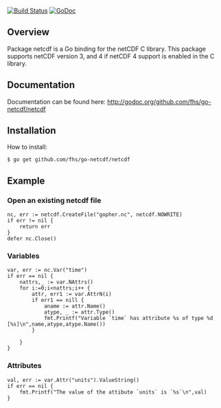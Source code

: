 [![Build Status](https://travis-ci.org/fhs/go-netcdf.png)](https://travis-ci.org/fhs/go-netcdf)
[![GoDoc](https://godoc.org/github.com/fhs/go-netcdf/netcdf?status.svg)](https://godoc.org/github.com/fhs/go-netcdf/netcdf)

## Overview

Package netcdf is a Go binding for the netCDF C library.
This package supports netCDF version 3, and 4 if
netCDF 4 support is enabled in the C library.

## Documentation

Documentation can be found here:
http://godoc.org/github.com/fhs/go-netcdf/netcdf

## Installation

How to install:

	$ go get github.com/fhs/go-netcdf/netcdf

## Example

### Open an existing netcdf file

	nc, err := netcdf.CreateFile("gopher.nc", netcdf.NOWRITE)
	if err != nil {
		return err
	}
	defer nc.Close()

### Variables

    var, err := nc.Var("time")
    if err == nil {
    	nattrs,_ := var.NAttrs()
    	for i:=0;i<nattrs;i++ {
    		attr, err1 := var.AttrN(i)
    		if err1 == nill {
    			aname := attr.Name()
    			atype, _ := attr.Type()
	    		fmt.Printf("Variable `time` has attribute %s of type %d [%s]\n",name,atype,atype.Name())
	    	}
 	
    	}
    }

### Attributes

    val, err := var.Attr("units").ValueString()
    if err == nil {
        fmt.Printf("The value of the attibute `units` is `%s`\n",val)
    }



